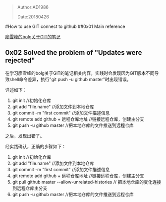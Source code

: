 >Author:AD1986
>  
>Date:20180426


#How to use GIT connect to github
##0x01 Main reference
  

[廖雪峰的bolg关于GIT的笔记](https://www.liaoxuefeng.com/wiki/0013739516305929606dd18361248578c67b8067c8c017b000)

## 0x02 Solved the problem of "Updates were rejected"
  
在学习廖雪峰的bolg关于GIT的笔记相关内容，实践时会发现因为GIT版本不同导致shell命令差异，执行"git push -u github master"时出现错误。
  
详述如下：
  
1. git init //初始化仓库
2. git add "file.name" //添加文件到本地仓库
3. git commit -m "first commit" //添加文件描述信息
4. git remote add github + 远程仓库地址 //链接远程仓库，创建主分支
5. git push -u github master //把本地仓库的文件推送到远程仓库
  
之后，发现出错了。
  
经实践确认，正确的步骤如下：
  
1. git init //初始化仓库
2. git add "file.name" //添加文件到本地仓库
3. git commit -m "first commit" //添加文件描述信息
4. git remote add github + 远程仓库地址 //链接远程仓库，创建主分支
5. git pull github master --allow-unrelated-histories  // 把本地仓库的变化连接到远程仓库主分支
6. git push -u github master //把本地仓库的文件推送到远程仓库